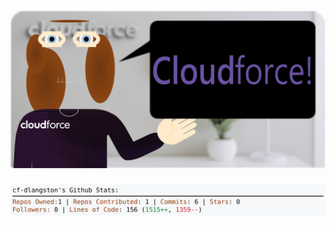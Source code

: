 <!-- 
Version 3.0.63
Built Wed Aug 21 2024 05:17:56 GMT+0000 (Coordinated Universal Time)
-->

<h1 align="center">
  <a href="https://github.com/cf-dlangston/cf-dlangston/tree/master/src" title="Click to View Source">
    <picture width="100%" alt="Dylan">
      <source media="(prefers-color-scheme: dark)" srcset="dylan-dark.svg?version=3.0.63">
      <img src="dylan-light.svg?version=3.0.63" alt="Dylan">
    </picture>
  </a>
</h1>

<div align="center">
  <picture width="100%" alt="Profile Info and Stats">
    <source media="(prefers-color-scheme: dark)" srcset="stats-dark.svg?version=3.0.63">
    <img src="stats-light.svg?version=3.0.63" alt="Profile Info and Stats">
  </picture>
</div>
